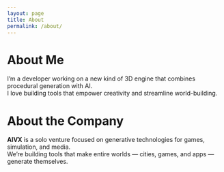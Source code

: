 ```yaml
---
layout: page
title: About
permalink: /about/
---
```


# About Me

I’m a developer working on a new kind of 3D engine that combines procedural generation with AI.  
I love building tools that empower creativity and streamline world-building.

# About the Company

**AIVX** is a solo venture focused on generative technologies for games, simulation, and media.  
We’re building tools that make entire worlds — cities, games, and apps — generate themselves.
